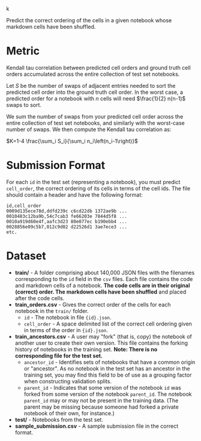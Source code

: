 k

Predict the correct ordering of the cells in a given notebook whose markdown cells have been shuffled.

# Metric

Kendall tau correlation between predicted cell orders and ground truth cell orders accumulated across the entire collection of test set notebooks.

Let $S$ be the number of swaps of adjacent entries needed to sort the predicted cell order into the ground truth cell order. In the worst case, a predicted order for a notebook with $n$ cells will need $\frac{1}{2} n(n-1)$ swaps to sort.

We sum the number of swaps from your predicted cell order across the entire collection of test set notebooks, and similarly with the worst-case number of swaps. We then compute the Kendall tau correlation as:

$K=1-4 \frac{\sum_i S_i}{\sum_i n_i\left(n_i-1\right)}$

# Submission Format

For each `id` in the test set (representing a notebook), you must predict `cell_order`, the correct ordering of its cells in terms of the cell ids. The file should contain a header and have the following format:

```
id,cell_order
0009d135ece78d,ddfd239c c6cd22db 1372ae9b ...
0010483c12ba9b,54c7cab3 fe66203e 7844d5f8 ...
0010a919d60e4f,aafc3d23 80e077ec b190ebb4 ...
0028856e09c5b7,012c9d02 d22526d1 3ae7ece3 ...
etc.
```

# Dataset 

- **train/** - A folder comprising about 140,000 JSON files with the filenames corresponding to the `id` field in the `csv` files. Each file contains the code and markdown cells of a notebook. **The code cells are in their original (correct) order. The markdown cells have been shuffled** and placed after the code cells.
- **train_orders.csv** - Gives the correct order of the cells for each notebook in the `train/` folder.
    - `id` - The notebook in file `{id}.json`.
    - `cell_order` - A space delimited list of the correct cell ordering given in terms of the order in `{id}.json`.
- **train_ancestors.csv** - A user may "fork" (that is, copy) the notebook of another user to create their own version. This file contains the forking history of notebooks in the training set. **Note: There is no corresponding file for the test set.**
    - `ancestor_id` - Identifies sets of notebooks that have a common origin or "ancestor". As no notebook in the test set has an ancestor in the training set, you may find this field to be of use as a grouping factor when constructing validation splits.
    - `parent_id` - Indicates that some version of the notebook `id` was forked from some version of the notebook `parent_id`. The notebook `parent_id` may or may not be present in the training data. (The parent may be missing because someone had forked a private notebook of their own, for instance.)
- **test/** - Notebooks from the test set. 
- **sample_submission.csv** - A sample submission file in the correct format. 
